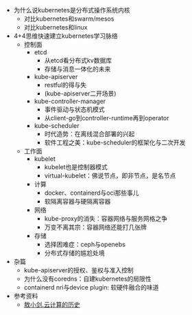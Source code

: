 + 为什么说kubernetes是分布式操作系统内核
  + 对比kubernetes和swarm/mesos
  + 对比kubernetes和linux
+ 4+4思维快速建立kubernetes学习脉络
  + 控制面
    + etcd
      + 从etcd看分布式kv数据库
      + 存储与消息一体化的未来
    + kube-apiserver
      + restful的得与失
      + (kube-apiserver二开场景)
    + kube-controller-manager
      + 事件驱动与状态机模式
      + 从client-go到controller-runtime再到operator
    + kube-scheduler
      + 时代造势：在离线混合部署的兴起
      + 软件工程之美：kube-scheduler的框架化与二次开发
  + 工作面
    + kubelet
      + kubelet也是控制器模式
      + virtual-kubelet：佛说节点，即非节点，是名节点
    + 计算
      + docker、containerd与oci那些事儿
      + 软隔离容器与硬隔离容器
    + 网络
      + kube-proxy的消失：容器网络与服务网格之争
      + 万变不离其宗：容器网络还能打几张牌
    + 存储
      + 选择困难症：ceph与openebs
      + 分布式存储的尴尬处境
+ 杂篇
  + kube-apiserver的授权、鉴权与准入控制
  + 为什么没有coredns：自建kubernetes的局限性
  + containerd nri与device plugin: 软硬件融合的味道
+ 参考资料
  + [敖小剑.云计算的历史](https://skyao.io/learning-cloudnative/docs/introduction/history.html)

